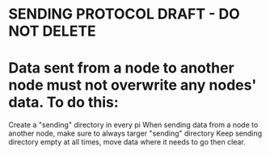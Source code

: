 # SENDING PROTOCOL DRAFT - DO NOT DELETE

# Data sent from a node to another node must not overwrite any nodes' data. To do this:
Create a "sending" directory in every pi
When sending data from a node to another node, make sure to always targer "sending" directory
Keep sending directory empty at all times, move data where it needs to go then clear.